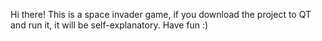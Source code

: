 Hi there! 
This is a space invader game, if you download the project to QT and run it, it will be self-explanatory. Have fun :) 
